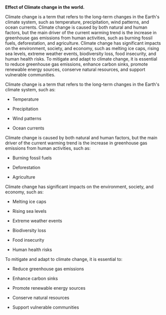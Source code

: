 **Effect of Climate change in the world.**

Climate change is a term that refers to the long-term changes in the Earth's climate system, such as temperature, precipitation, wind patterns, and ocean currents. Climate change is caused by both natural and human factors, but the main driver of the current warming trend is the increase in greenhouse gas emissions from human activities, such as burning fossil fuels, deforestation, and agriculture. Climate change has significant impacts on the environment, society, and economy, such as melting ice caps, rising sea levels, extreme weather events, biodiversity loss, food insecurity, and human health risks. To mitigate and adapt to climate change, it is essential to reduce greenhouse gas emissions, enhance carbon sinks, promote renewable energy sources, conserve natural resources, and support vulnerable communities.

Climate change is a term that refers to the long-term changes in the Earth's climate system, such as:

- Temperature

- Precipitation

- Wind patterns

- Ocean currents

Climate change is caused by both natural and human factors, but the main driver of the current warming trend is the increase in greenhouse gas emissions from human activities, such as:

- Burning fossil fuels

- Deforestation

- Agriculture

Climate change has significant impacts on the environment, society, and economy, such as:

- Melting ice caps

- Rising sea levels

- Extreme weather events

- Biodiversity loss

- Food insecurity

- Human health risks

To mitigate and adapt to climate change, it is essential to:

- Reduce greenhouse gas emissions

- Enhance carbon sinks

- Promote renewable energy sources

- Conserve natural resources

- Support vulnerable communities
